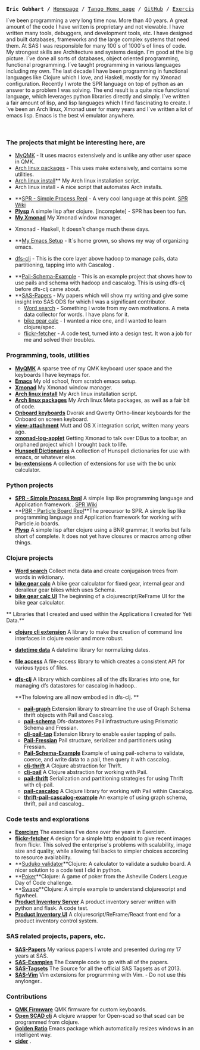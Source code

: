 <p><pre align="center">
<strong>Eric Gebhart /</strong> <a href="https://www.ericgebhart.com">Homepage</a> / <a href="https://tangobreath.com">Tango Home page</a> / <a href="https://github.com/ericgebhart">GitHub</a> / <a href="https://exercism.org/profiles/EricGebhart">Exercism</a> / <a href="https://short-edition.com/fr/auteur/ericag">Short Edition</a>
</pre></p>


I´ve been programming a very long time now. More than 40 years. 
A great amount of the code I have written is proprietary and not viewable.
I have written many tools, debuggers, and development tools, etc.
I have designed and built databases, frameworks and the large complex systems 
that need them. At SAS I was responsible for many 100´s of 1000´s of lines of code.
My strongest skills are Architecture and systems design. I´m good at the big picture.
I´ve done all sorts of databases, object oriented programming, functional programming.
I´ve taught programming in various languages including my own.
The last decade I have been programming in functional languages like Clojure
which I love, and Haskell, mostly for my Xmonad configuration.
Recently I wrote the SPR language on top of python as an answer to a problem
I was solving. The end result is a quite nice functional language, which leverages
python libraries directly and simply.
I´ve written a fair amount of lisp, and lisp languages which I find fascinating
to create. I´ve been an Arch linux, Xmonad user for many years and I´ve written
a lot of emacs lisp. Emacs is the best vi emulator anywhere.

<br/>

### The projects that might be interesting here, are 
 * [MyQMK](https://github.com/EricGebhart/MyQMK/tree/Main/users/ericgebhart) - It uses macros extensively and is unlike any other user space in QMK.
 * [Arch linux packages](https://github.com/EricGebhart/arch-pkgs/) - This uses make extensively, and contains some utilities. 
 * [Arch linux install](https://github.com/EricGebhart/Arch-Setup/)** My Arch linux installation script. 
 * Arch linux install - A nice script that automates Arch installs.
- **[SPR - Simple Process Repl](https://github.com/EricGebhart/simple-process-repl) - A very cool language at this point. [SPR Wiki](https://github.com/EricGebhart/Simple_Process_REPL/wiki)
- **[Plysp](https://github.com/EricGebhart/plysp)** A simple lisp after clojure. [incomplete] - SPR has been too fun.
- **[My Xmonad](https://github.com/EricGebhart/xmonad-setup/)** My Xmonad window manager. 
 * Xmonad - Haskell, It doesn´t change much these days.
- **[My Emacs Setup](https://github.com/EricGebhart/emacs-setup/) - It´s home grown, so shows my way of organizing emacs.
 * [dfs-clj](https://github.com/EricGebhart/dfs-clj/) - This is the core layer above hadoop to manage pails, data partitioning, tapping into with Cascalog . 
- **[Pail-Schema-Example](https://github.com/EricGebhart/Schema-Example/) - This is an example project that shows how to use pails and schema with hadoop and cascalog. This is using dfs-clj before dfs-clj came about.
- **[SAS-Papers](https://github.com/EricGebhart/SAS-Papers) - My papers which will show my writing and give some insight into SAS ODS for which I was a significant contributor.
  * [Word search](https://github.com/EricGebhart/word-search/) - Something I wrote from my own motivations. A meta data collector for words. I have plans for it.
  * [bike gear calc](https://github.com/EricGebhart/bike-gear-calc/) - I wanted a nice one, and I wanted to learn clojure/spec.
  * [flickr-fetcher](https://github.com/EricGebhart/flickr-fetcher) - A code test, turned into a design test. It won a job for me and solved their troubles.

### Programming, tools, utilities

- **[MyQMK](https://github.com/EricGebhart/MyQMK/tree/Main/users/ericgebhart)** A sparse tree of my QMK keyboard user space and the keyboards I have keymaps for.
- **[Emacs](https://github.com/EricGebhart/emacs-setup/)** My old school, from scratch emacs setup. 
- **[Xmonad](https://github.com/EricGebhart/xmonad-setup/)** My Xmonad window manager. 
- **[Arch linux install](https://github.com/EricGebhart/Arch-Setup/)** My Arch linux installation script. 
- **[Arch linux packages](https://github.com/EricGebhart/arch-pkgs/)** My Arch linux Meta packages, as well as a fair bit of code. 
- **[Onboard keyboards](https://github.com/EricGebhart/onboard-keyboards/)** Dvorak and Qwerty Ortho-linear keyboards for the Onboard on screen keyboard. 
- **[view-attachment](https://github.com/EricGebhart/view-attachment/)** Mutt and OS X integration script, written many years ago. 
- **[xmonad-log-applet](https://github.com/EricGebhart/xmonad-log-applet/)** Getting Xmonad to talk over DBus to a toolbar, an orphaned project which I brought back to life. 
- **[Hunspell Dictionaries](https://github.com/EricGebhart/hunspell-dictionaries/)** A collection of Hunspell dictionaries for use with emacs, or whatever else. 
- **[bc-extensions](https://github.com/EricGebhart/bc-extensions/)** A collection of extensions for use with the bc unix calculator.

### Python projects
- **[SPR - Simple Process Repl](https://github.com/EricGebhart/simple-process-repl)** A simple lisp like programming language and Application framework . 
    [SPR Wiki](https://github.com/EricGebhart/Simple_Process_REPL/wiki)
- **[PBR - Particle Board Repl](https://github.com/EricGebhart/particle-board-repl)**The precursor to SPR. A simple lisp like programming language and Application framework for working with Particle.io boards. 
- **[Plysp](https://github.com/EricGebhart/plysp)** A simple lisp after clojure using a BNR grammar, It works but falls short of complete. It does not yet have closures or macros among other things.  

### Clojure projects
- **[Word search](https://github.com/EricGebhart/word-search/)** Collect meta data and create conjugaison trees from words in wiktionary.
- **[bike gear calc](https://github.com/EricGebhart/bike-gear-calc/)** A bike gear calculator for fixed gear, internal gear and deraileur gear bikes which uses Schema.
- **[bike gear calc UI](https://github.com/EricGebhart/bgc-ui/)** The beginning of a clojurescript/ReFrame UI for the bike gear calculator.

** Libraries that I created and used within the Applications I created for Yeti Data.**
- **[clojure cli extension](https://github.com/EricGebhart/clj-cli-ext/)** A library to make the creation of command line interfaces in clojure easier and more robust.
- **[datetime data](https://github.com/EricGebhart/datetime-data/)** A datetime library for normalizing dates.
- **[file access](https://github.com/EricGebhart/file-access/)** A file-access library to which creates a consistent API for various types of files. 
- **[dfs-clj](https://github.com/EricGebhart/dfs-clj/)** A library which combines all of the dfs libraries into one, for managing dfs datastores for cascalog in hadoop..

  **The folowing are all now embodied in dfs-clj. **
  - **[pail-graph](https://github.com/EricGebhart/pail-graph/)** Extension library to streamline the use of Graph Schema thrift objects with Pail and Cascalog.
  - **[pail-schema](https://github.com/EricGebhart/pail-schema/)** Dfs-datastores Pail infrastructure using Prismatic Schema and Fressian.
  - **[clj-pail-tap](https://github.com/EricGebhart/clj-pail-tap/)** Extension library to enable easier tapping of pails.
  - **[Pail-Fressian](https://github.com/EricGebhart/Pail-Fressian/)** Pail structure, serializer and partitioners using Fressian.
  - **[Pail-Schema-Example](https://github.com/EricGebhart/Schema-Example/)** Example of using pail-schema to validate, coerce, and write data to a pail, then query it with cascalog.
  - **[clj-thrift](https://github.com/EricGebhart/clj-thrift/)** A Clojure abstraction for Thrift.
  - **[clj-pail](https://github.com/EricGebhart/clj-pail/)** A Clojure abstraction for working with Pail.
  - **[pail-thrift](https://github.com/EricGebhart/pail-thrift/)** Serialization and partitioning strategies for using Thrift with clj-pail.
  - **[pail-cascalog](https://github.com/EricGebhart/pail-thrift/)** A Clojure library for working with Pail within Cascalog.
  - **[thrift-pail-cascalog-example](https://github.com/EricGebhart/thrift-pail-cascalog-example/)** An example of using graph schema, thrift, pail and cascalog..

### Code tests and explorations

- **[Exercism](https://exercism.org/profiles/EricGebhart)** The exercises I´ve done over the years in Exercism. 
- **[flickr-fetcher](https://github.com/EricGebhart/flickr-fetcher)** A design for a simple http endpoint to give recent images from flickr. This solved the enterprise´s problems with scalability, image size and quality, while allowing fall backs to simpler choices according to resource availability. 
- **[Suduko validator](https://github.com/EricGebhart/suduko-validator/)**Clojure: A calculator to validate a suduko board. A nicer solution to a code test I did in python. 
- **[Poker](https://github.com/EricGebhart/poker/)**Clojure: A game of poker from the Asheville Coders League Day of Code challenge.  
- **[Swapp](https://github.com/EricGebhart/swapp/)**Clojure: A simple example to understand clojurescript and figwheel.  
- **[Product Inventory Server](https://github.com/EricGebhart/product-inventory/)** A product inventory server written with python and flask.  A code test.
- **[Product Inventory UI](https://github.com/EricGebhart/https://github.com/EricGebhart/prod-inv-ui/)** A clojurescript/ReFrame/React front end for a product inventory control system.

### SAS related projects, papers, etc.

- **[SAS-Papers](https://github.com/EricGebhart/SAS-Papers)** My various papers I wrote and presented during my 17 years at SAS. 
- **[SAS-Examples](https://github.com/EricGebhart/SAS-Examples)** The Example code to go with all of the papers. 
- **[SAS-Tagsets](https://github.com/EricGebhart/SAS-Tagsets)** The Source for all the official SAS Tagsets as of 2013. 
- **[SAS-Vim](https://github.com/EricGebhart/SAS-Vim/)** Vim extensions for programming with Vim. - Do not use this anylonger.. 

### Contributions
- **[QMK Firmware](https://github.com/EricGebhart/qmk_firmware/)** QMK firmware for custom keyboards.
- **[Open SCAD clj](https://github.com/EricGebhart/clj-scad/)** A clojure wrapper for Open-scad so that scad can be programmed from clojure.
- **[Golden Ratio](https://github.com/EricGebhart/golden-ratio.el)** Emacs package which automatically resizes windows in an intelligent way. 
- **[cider](https://github.com/EricGebhart/cider)** . 
